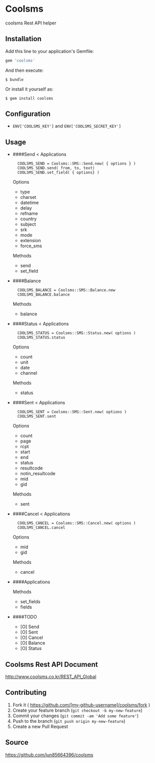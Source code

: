 # Coolsms

coolsms Rest API helper

## Installation

Add this line to your application's Gemfile:

```ruby
gem 'coolsms'
```

And then execute:

    $ bundle

Or install it yourself as:

    $ gem install coolsms

## Configuration

- `ENV['COOLSMS_KEY']` and `ENV['COOLSMS_SECRET_KEY']`

## Usage 

- ####Send < Applications

        COOLSMS_SEND = Coolsms::SMS::Send.new( { options } )
        COOLSMS_SEND.send( from, to, text)
        COOLSMS_SEND.set_field( { options} )
    Options
    - type
    - charset
    - datetime
    - delay
    - refname
    - country
    - subject
    - srk
    - mode
    - extension
    - force_sms

    Methods
    - send
    - set_field
    
- ####Balance

        COOLSMS_BALANCE = Coolsms::SMS::Balance.new
        COOLSMS_BALANCE.balance
    
    Methods
    - balance

- ####Status < Applications

        COOLSMS_STATUS = Coolsms::SMS::Status.new( options )
        COOLSMS_STATUS.status
    Options
    - count
    - unit
    - date
    - channel
    
    Methods
    - status

- ####Sent < Applications

        COOLSMS_SENT = Coolsms::SMS::Sent.new( options )
        COOLSMS_SENT.sent
    Options
    - count
    - page
    - rcpt
    - start
    - end
    - status
    - resultcode
    - notin_resultcode
    - mid
    - gid
    
    Methods
    - sent

- ####Cancel < Applications
 
        COOLSMS_CANCEL = Coolsms::SMS::Cancel.new( options )
        COOLSMS_CANCEL.cancel

    Options
    - mid
    - gid
    
    Methods
    - cancel
    
- ####Applications

    Methods
    - set_fields
    - fields
    
- ####TODO

    - [O] Send
    - [O] Sent
    - [O] Cancel
    - [O] Balance
    - [O] Status

## Coolsms Rest API Document

http://www.coolsms.co.kr/REST_API_Global

## Contributing

1. Fork it ( https://github.com/[my-github-username]/coolsms/fork )
2. Create your feature branch (`git checkout -b my-new-feature`)
3. Commit your changes (`git commit -am 'Add some feature'`)
4. Push to the branch (`git push origin my-new-feature`)
5. Create a new Pull Request

## Source

https://github.com/jun85664396/coolsms
